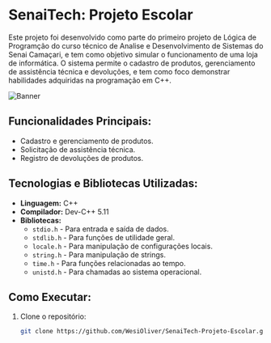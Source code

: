 # SenaiTech: Projeto Escolar

Este projeto foi desenvolvido como parte do primeiro projeto de Lógica de Programção do curso técnico  de Analise e Desenvolvimento de Sistemas do Senai Camaçari, e tem como objetivo simular o funcionamento de uma loja de informática. O sistema permite o cadastro de produtos, gerenciamento de assistência técnica e devoluções, e tem como foco demonstrar habilidades adquiridas na programação em C++.

![Banner](https://github.com/user-attachments/assets/2500cf33-3af4-4d12-ab54-7bf9a5e1248f)


## Funcionalidades Principais:
- Cadastro e gerenciamento de produtos.
- Solicitação de assistência técnica.
- Registro de devoluções de produtos.


## Tecnologias e Bibliotecas Utilizadas:
- **Linguagem:** C++
- **Compilador:** Dev-C++ 5.11
- **Bibliotecas:**
  - `stdio.h` - Para entrada e saída de dados.
  - `stdlib.h` - Para funções de utilidade geral.
  - `locale.h` - Para manipulação de configurações locais.
  - `string.h` - Para manipulação de strings.
  - `time.h` - Para funções relacionadas ao tempo.
  - `unistd.h` - Para chamadas ao sistema operacional.

## Como Executar:
1. Clone o repositório:
   ```bash
   git clone https://github.com/WesiOliver/SenaiTech-Projeto-Escolar.git
